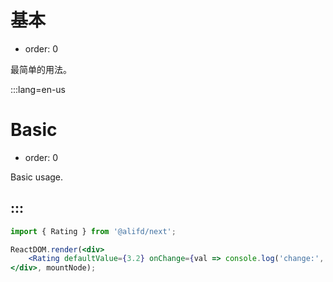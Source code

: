 # 基本

- order: 0

最简单的用法。

:::lang=en-us
# Basic

- order: 0

Basic usage.

:::
---


````jsx
import { Rating } from '@alifd/next';

ReactDOM.render(<div>
    <Rating defaultValue={3.2} onChange={val => console.log('change:', val)} onHoverChange={val => console.log('hover:', val)} />
</div>, mountNode);
````
